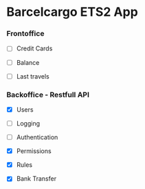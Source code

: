 # Barcelcargo ETS2 App

### Frontoffice
- [ ] Credit Cards
- [ ] Balance
- [ ]  Last travels


### Backoffice - Restfull API

- [x] Users
- [ ] Logging
- [ ] Authentication
- [x] Permissions
- [x] Rules
- [x] Bank Transfer
 